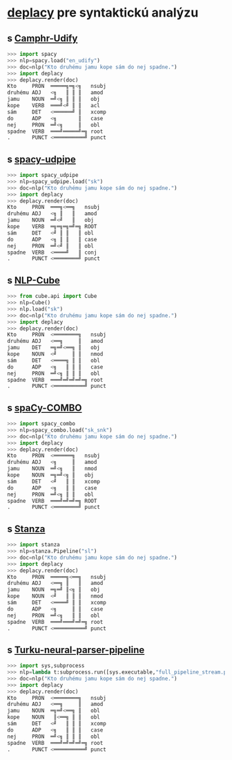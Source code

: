 # [deplacy](https://koichiyasuoka.github.io/deplacy/) pre syntaktickú analýzu

## s [Camphr-Udify](https://camphr.readthedocs.io/en/latest/notes/udify.html)

```py
>>> import spacy
>>> nlp=spacy.load("en_udify")
>>> doc=nlp("Kto druhému jamu kope sám do nej spadne.")
>>> import deplacy
>>> deplacy.render(doc)
Kto     PRON  ═════╗═╗<╗   nsubj
druhému ADJ   <╗   ║ ║ ║   amod
jamu    NOUN  ═╝<╗ ║ ║ ║   obj
kope    VERB  ═══╝<╝ ║ ║   acl
sám     DET   <══════╝ ║   xcomp
do      ADP   <╗       ║   case
nej     PRON  ═╝<╗     ║   obl
spadne  VERB  ═══╝═════╝═╗ root
.       PUNCT <══════════╝ punct
```

## s [spacy-udpipe](https://github.com/TakeLab/spacy-udpipe)

```py
>>> import spacy_udpipe
>>> nlp=spacy_udpipe.load("sk")
>>> doc=nlp("Kto druhému jamu kope sám do nej spadne.")
>>> import deplacy
>>> deplacy.render(doc)
Kto     PRON  ═══╗<══╗   nsubj
druhému ADJ   <╗ ║   ║   amod
jamu    NOUN  ═╝<╝   ║   obj
kope    VERB  ═╗═╗═╗═╝═╗ ROOT
sám     DET   <╝ ║ ║   ║ obl
do      ADP   <╗ ║ ║   ║ case
nej     PRON  ═╝<╝ ║   ║ obl
spadne  VERB  <════╝   ║ conj
.       PUNCT <════════╝ punct
```

## s [NLP-Cube](https://github.com/Adobe/NLP-Cube)

```py
>>> from cube.api import Cube
>>> nlp=Cube()
>>> nlp.load("sk")
>>> doc=nlp("Kto druhému jamu kope sám do nej spadne.")
>>> import deplacy
>>> deplacy.render(doc)
Kto     PRON  <════════╗   nsubj
druhému ADJ   <══╗     ║   amod
jamu    DET   ═╗═╝<══╗ ║   obj
kope    NOUN  <╝     ║ ║   nmod
sám     DET   <════╗ ║ ║   obl
do      ADP   <╗   ║ ║ ║   case
nej     PRON  ═╝<╗ ║ ║ ║   obl
spadne  VERB  ═══╝═╝═╝═╝═╗ root
.       PUNCT <══════════╝ punct
```

## s [spaCy-COMBO](https://github.com/KoichiYasuoka/spaCy-COMBO)

```py
>>> import spacy_combo
>>> nlp=spacy_combo.load("sk_snk")
>>> doc=nlp("Kto druhému jamu kope sám do nej spadne.")
>>> import deplacy
>>> deplacy.render(doc)
Kto     PRON  <══════╗   nsubj
druhému ADJ   <╗     ║   amod
jamu    NOUN  ═╝<╗   ║   nmod
kope    NOUN  ═╗═╝<╗ ║   obj
sám     DET   <╝   ║ ║   xcomp
do      ADP   <╗   ║ ║   case
nej     PRON  ═╝<╗ ║ ║   obl
spadne  VERB  ═══╝═╝═╝═╗ ROOT
.       PUNCT <════════╝ punct
```

## s [Stanza](https://stanfordnlp.github.io/stanza)

```py
>>> import stanza
>>> nlp=stanza.Pipeline("sl")
>>> doc=nlp("Kto druhému jamu kope sám do nej spadne.")
>>> import deplacy
>>> deplacy.render(doc)
Kto     PRON  ═════╗<══╗   nsubj
druhému ADJ   <══╗ ║   ║   amod
jamu    NOUN  ═╗═╝ ║<╗ ║   obj
kope    NOUN  <╝   ║ ║ ║   nmod
sám     DET   <════╝ ║ ║   xcomp
do      ADP   <╗     ║ ║   case
nej     PRON  ═╝<╗   ║ ║   obl
spadne  VERB  ═══╝═══╝═╝═╗ root
.       PUNCT <══════════╝ punct
```

## s [Turku-neural-parser-pipeline](https://turkunlp.org/Turku-neural-parser-pipeline/)

```py
>>> import sys,subprocess
>>> nlp=lambda t:subprocess.run([sys.executable,"full_pipeline_stream.py","--gpu","-1","--conf","models_sk_snk/pipelines.yaml"],cwd="Turku-neural-parser-pipeline",input=t,encoding="utf-8",stdout=subprocess.PIPE).stdout
>>> doc=nlp("Kto druhému jamu kope sám do nej spadne.")
>>> import deplacy
>>> deplacy.render(doc)
Kto     PRON  <════════╗   nsubj
druhému ADJ   <══╗     ║   amod
jamu    NOUN  ═╗═╝<══╗ ║   obl
kope    NOUN   ║<══╗ ║ ║   obl
sám     DET   <╝   ║ ║ ║   xcomp
do      ADP   <╗   ║ ║ ║   case
nej     PRON  ═╝<╗ ║ ║ ║   obl
spadne  VERB  ═══╝═╝═╝═╝═╗ root
.       PUNCT <══════════╝ punct
```

